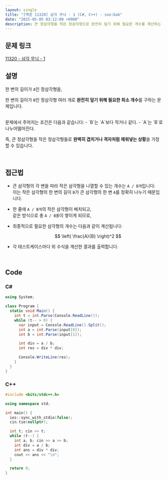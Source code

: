 ```yaml
---
layout: single
title: "[백준 11320] 삼각 무늬 - 1 (C#, C++) - soo:bak"
date: "2025-05-05 03:12:00 +0900"
description: 큰 정삼각형을 작은 정삼각형으로 완전히 덮기 위해 필요한 개수를 계산하는 백준 11320번 문제의 C# 및 C++ 풀이 및 해설
---
```


## 문제 링크
[11320 - 삼각 무늬 - 1](https://www.acmicpc.net/problem/11320)

## 설명

한 변의 길이가 `A`인 정삼각형을,

한 변의 길이가 `B`인 정삼각형 여러 개로 **완전히 덮기 위해 필요한 최소 개수**를 구하는 문제입니다.

<br>
문제에서 주어지는 조건은 다음과 같습니다:
- `B`는 `A`보다 작거나 같다.
- `A`는 `B`로 나누어떨어진다.

즉, 큰 정삼각형을 작은 정삼각형들로 **완벽히 겹치거나 격자처럼 채워넣는 상황**을 가정할 수 있습니다.

<br>

## 접근법
- 큰 삼각형의 각 변을 따라 작은 삼각형을 나열할 수 있는 개수는 `A / B개`입니다:<br>
  이는 작은 삼각형의 한 변의 길이 `B`가 큰 삼각형의 한 변 `A`를 정확히 나누기 때문입니다.
- 한 줄에 `A / B개`의 작은 삼각형이 배치되고,<br>
  같은 방식으로 총 `A / B줄`이 쌓이게 되므로,<br>
- 최종적으로 필요한 삼각형의 개수는 다음과 같이 계산됩니다:

  $$
  \left( \frac{A}{B} \right)^2
  $$

- 각 테스트케이스마다 위 수식을 계산한 결과를 출력합니다.

<br>

## Code

### C#
```csharp
using System;

class Program {
  static void Main() {
    int t = int.Parse(Console.ReadLine());
    while (t-- > 0) {
      var input = Console.ReadLine().Split();
      int a = int.Parse(input[0]);
      int b = int.Parse(input[1]);

      int div = a / b;
      int res = div * div;

      Console.WriteLine(res);
    }
  }
}
```

### C++
```cpp
#include <bits/stdc++.h>

using namespace std;

int main() {
  ios::sync_with_stdio(false);
  cin.tie(nullptr);

  int t; cin >> t;
  while (t--) {
    int a, b; cin >> a >> b;
    int div = a / b;
    int ans = div * div;
    cout << ans << "\n";
  }

  return 0;
}
```

